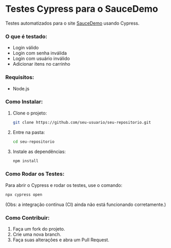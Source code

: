 # Testes Cypress para o SauceDemo

Testes automatizados para o site [SauceDemo](https://www.saucedemo.com/) usando Cypress.

### O que é testado:

*   Login válido
*   Login com senha inválida
*   Login com usuário inválido
*   Adicionar itens no carrinho

### Requisitos:

*   Node.js

### Como Instalar:

1.  Clone o projeto:
    ```bash
    git clone https://github.com/seu-usuario/seu-repositorio.git
    ```
2.  Entre na pasta:
    ```bash
    cd seu-repositorio
    ```
3.  Instale as dependências:
    ```bash
    npm install
    ```

### Como Rodar os Testes:

Para abrir o Cypress e rodar os testes, use o comando:

```bash
npx cypress open
```
(Obs: a integração contínua (CI) ainda não está funcionando corretamente.)

### Como Contribuir:

1.  Faça um fork do projeto.
2.  Crie uma nova branch.
3.  Faça suas alterações e abra um Pull Request.
